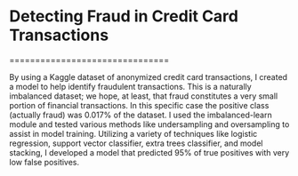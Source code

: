 # Detecting Fraud in Credit Card Transactions
===============================

By using a Kaggle dataset of anonymized credit card transactions, I created a model to help identify fraudulent transactions. This is a naturally imbalanced dataset; we hope, at least, that fraud constitutes a very small portion of financial transactions. In this specific case the positive class (actually fraud) was 0.017% of the dataset. I used the imbalanced-learn module and tested various methods like undersampling and oversampling to assist in model training. Utilizing a variety of techniques like logistic regression, support vector classifier, extra trees classifier, and model stacking, I developed a model that predicted 95% of true positives with very low false positives.


```python

```
